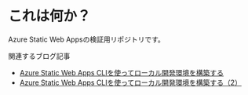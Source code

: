 # これは何か？

Azure Static Web Appsの検証用リポジトリです。

関連するブログ記事

- [Azure Static Web Apps CLIを使ってローカル開発環境を構築する](https://miyohide.hatenablog.com/entry/2022/12/18/185645)
- [Azure Static Web Apps CLIを使ってローカル開発環境を構築する（2）](https://miyohide.hatenablog.com/entry/2022/12/25/140605)
